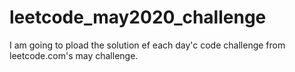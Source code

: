 # leetcode_may2020_challenge

I am going to pload the solution ef each day'c code challenge from leetcode.com's may challenge.
